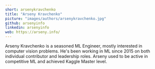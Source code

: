 ```yaml
---
short: arsenykravchenko
title: "Arseny Kravchenko"
picture: "images/authors/arsenykravchenko.jpg"
github: arsenyinfo
linkedin: arsenyinfo
web: https://arseny.info/
---
```


Arseny Kravchenko is a seasoned ML Engineer, mostly interested in computer vision problems. He's been working in ML since 2015 on both individual contributor and leadership roles. Arseny used to be active in competitive ML and achieved Kaggle Master level.
